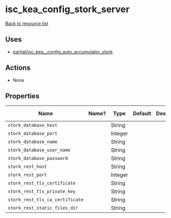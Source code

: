 # isc_kea_config_stork_server

[Back to resource list](../README.md#resources)

## Uses

- [partial/isc_kea__config_auto_accumulator_stork](partial/isc_kea__config_auto_accumulator_stork.md)

## Actions

- None

## Properties

| Name                            | Name? | Type    | Default | Description | Allowed Values |
| ------------------------------- | ----- | ------- | ------- | ----------- | -------------- |
| `stork_database_host`           |       | String  |         |             |                |
| `stork_database_port`           |       | Integer |         |             |                |
| `stork_database_name`           |       | String  |         |             |                |
| `stork_database_user_name`      |       | String  |         |             |                |
| `stork_database_password`       |       | String  |         |             |                |
| `stork_rest_host`               |       | String  |         |             |                |
| `stork_rest_port`               |       | Integer |         |             |                |
| `stork_rest_tls_certificate`    |       | String  |         |             |                |
| `stork_rest_tls_private_key`    |       | String  |         |             |                |
| `stork_rest_tls_ca_certificate` |       | String  |         |             |                |
| `stork_rest_static_files_dir`   |       | String  |         |             |                |
